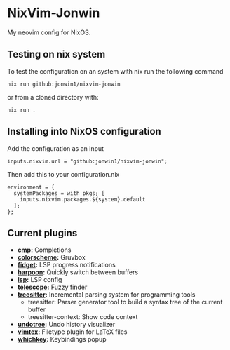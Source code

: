 # NixVim-Jonwin

My neovim config for NixOS.

## Testing on nix system
To test the configuration on an system with nix run the following command

```
nix run github:jonwin1/nixvim-jonwin
```
or from a cloned directory with:
```
nix run .
```

## Installing into NixOS configuration

Add the configuration as an input

```
inputs.nixvim.url = "github:jonwin1/nixvim-jonwin";
```

Then add this to your configuration.nix

```
environment = {
  systemPackages = with pkgs; [
    inputs.nixvim.packages.${system}.default
  ];
};
```

## Current plugins

- **[cmp](config/cmp.nix):** Completions
- **[colorscheme](config/color.nix):** Gruvbox
- **[fidget](config/fidget.nix):** LSP progress notifications
- **[harpoon](config/harpoon.nix):** Quickly switch between buffers
- **[lsp](config/lsp.nix):** LSP config
- **[telescope](config/telescope.nix):** Fuzzy finder
- **[treesitter](config/treesitter.nix):** Incremental parsing system for programming tools
    - treesitter: Parser generator tool to build a syntax tree of the current buffer
    - treesitter-context: Show code context
- **[undotree](config/undotree.nix):** Undo history visualizer
- **[vimtex](config/vimtex.nix):** Filetype plugin for LaTeX files
- **[whichkey](config/whichkey.nix):** Keybindings popup
